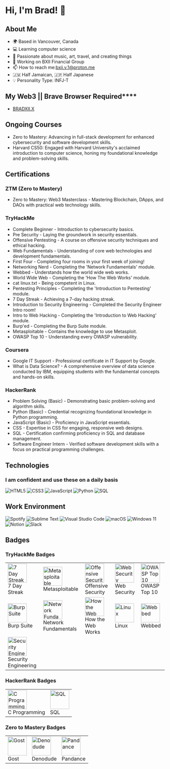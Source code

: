 # Hi, I'm Brad! 👋

## About Me
- 🌍 Based in Vancouver, Canada
- 💻 Learning computer science
- 🎨 Passionate about music, art, travel, and creating things
- 🏢 Working on BXII Financial Group
- 📫 How to reach me:bxii.v.1@proton.me
- 🇯🇲 Half Jamaican, 🇯🇵 Half Japanese
- 💡 Personality Type: INFJ-T

## My Web3 || Brave Browser Required****
- [BRADXII.X](https://bradxiii.x)

## Ongoing Courses
- Zero to Mastery: Advancing in full-stack development for enhanced cybersecurity and software development skills.
- Harvard CS50: Engaged with Harvard University's acclaimed introduction to computer science, honing my foundational knowledge and problem-solving skills.

## Certifications
### ZTM (Zero to Mastery)
- Zero to Mastery: Web3 Masterclass - Mastering Blockchain, DApps, and DAOs with practical web technology skills.

### TryHackMe
- Complete Beginner - Introduction to cybersecurity basics.
- Pre Security - Laying the groundwork in security essentials.
- Offensive Pentesting - A course on offensive security techniques and ethical hacking.
- Web Fundamentals - Understanding of core web technologies and development fundamentals.
- First Four - Completing four rooms in your first week of joining!
- Networking Nerd - Completing the 'Network Fundamentals' module.
- Webbed - Understands how the world wide web works.
- World Wide Web - Completing the 'How The Web Works' module.
- cat linux.txt - Being competent in Linux.
- Pentesting Principles - Completing the 'Introduction to Pentesting' module.
- 7 Day Streak - Achieving a 7-day hacking streak.
- Introduction to Security Engineering - Completed the Security Engineer Intro room!
- Intro to Web Hacking - Completing the 'Introduction to Web Hacking' module.
- Burp'ed - Completing the Burp Suite module.
- Metasploitable - Contains the knowledge to use Metasploit.
- OWASP Top 10 - Understanding every OWASP vulnerability.

### Coursera
- Google IT Support - Professional certificate in IT Support by Google.
- What is Data Science? - A comprehensive overview of data science conducted by IBM, equipping students with the fundamental concepts and hands-on skills.

### HackerRank
- Problem Solving (Basic) - Demonstrating basic problem-solving and algorithm skills.
- Python (Basic) - Credential recognizing foundational knowledge in Python programming.
- JavaScript (Basic) - Proficiency in JavaScript essentials.
- CSS - Expertise in CSS for engaging, responsive web designs.
- SQL - Certification confirming proficiency in SQL and database management.
- Software Engineer Intern - Verified software development skills with a focus on practical programming challenges.

## Technologies
### I am confident and use these on a daily basis
![HTML5](https://img.shields.io/badge/HTML5-E34F26?style=for-the-badge&logo=html5&logoColor=white) 
![CSS3](https://img.shields.io/badge/CSS3-1572B6?style=for-the-badge&logo=css3&logoColor=white) 
![JavaScript](https://img.shields.io/badge/JavaScript-F7DF1E?style=for-the-badge&logo=javascript&logoColor=black) 
![Python](https://img.shields.io/badge/Python-3776AB?style=for-the-badge&logo=python&logoColor=white) 
![SQL](https://img.shields.io/badge/SQL-336791?style=for-the-badge&logo=postgresql&logoColor=white) 

## Work Environment
![Spotify](https://img.shields.io/badge/Spotify-1DB954?style=for-the-badge&logo=spotify&logoColor=white) 
![Sublime Text](https://img.shields.io/badge/Sublime%20Text-FF9800?style=for-the-badge&logo=sublime-text&logoColor=white) 
![Visual Studio Code](https://img.shields.io/badge/Visual%20Studio%20Code-007ACC?style=for-the-badge&logo=visual-studio-code&logoColor=white) 
![macOS](https://img.shields.io/badge/macOS-000000?style=for-the-badge&logo=apple&logoColor=white) 
![Windows 11](https://img.shields.io/badge/Windows%2011-0078D4?style=for-the-badge&logo=windows&logoColor=white) 
![Notion](https://img.shields.io/badge/Notion-000000?style=for-the-badge&logo=notion&logoColor=white) 
![Slack](https://img.shields.io/badge/Slack-4A154B?style=for-the-badge&logo=slack&logoColor=white) 

## Badges

### TryHackMe Badges

<table>
  <tr>
    <td><img src="https://assets.tryhackme.com/img/badges/streak7.svg" alt="7 Day Streak" width="60"><br>7 Day Streak</td>
    <td><img src="https://assets.tryhackme.com/img/badges/metasploit.svg" alt="Metasploitable" width="60"><br>Metasploitable</td>
    <td><img src="https://assets.tryhackme.com/img/badges/introtooffensivesecurity.svg" alt="Offensive Security" width="60"><br>Offensive Security</td>
    <td><img src="https://assets.tryhackme.com/img/badges/introtowebsecurity.svg" alt="Web Security" width="60"><br>Web Security</td>
    <td><img src="https://assets.tryhackme.com/img/badges/owasptop10.svg" alt="OWASP Top 10" width="60"><br>OWASP Top 10</td>
  </tr>
  <tr>
    <td><img src="https://assets.tryhackme.com/img/badges/burpsuite.svg" alt="Burp Suite" width="60"><br>Burp Suite</td>
    <td><img src="https://assets.tryhackme.com/img/badges/networkfundamentals.svg" alt="Network Fundamentals" width="60"><br>Network Fundamentals</td>
    <td><img src="https://assets.tryhackme.com/img/badges/howthewebworks.svg" alt="How the Web Works" width="60"><br>How the Web Works</td>
    <td><img src="https://assets.tryhackme.com/img/badges/linux.svg" alt="Linux" width="60"><br>Linux</td>
    <td><img src="https://assets.tryhackme.com/img/badges/webbed.svg" alt="Webbed" width="60"><br>Webbed</td>
  </tr>
  <tr>
    <td><img src="https://assets.tryhackme.com/img/badges/introtosecurityengineering.svg" alt="Security Engineering" width="60"><br>Security Engineering</td>
  </tr>
</table>

### HackerRank Badges

<table>
  <tr>
    <td><img src="https://hrcdn.net/fcore/assets/badges/c-d1985901e6.svg" alt="C Programming" width="60"><br>C Programming</td>
    <td><img src="https://hrcdn.net/fcore/assets/badges/sql-89e76e7082.svg" alt="SQL" width="60"><br>SQL</td>
  </tr>
</table>

### Zero to Mastery Badges

<table>
  <tr>
    <td><img src="https://images.ctfassets.net/aq13lwl6616q/lpwqUgtuQezK2Gec6jrWG/9741a3486d4c3550e6590c10d061a4aa/05_Gost.png" alt="Gost" width="60"><br>Gost</td>
    <td><img src="https://images.ctfassets.net/aq13lwl6616q/5BcfwSyr28HRh82NhPIYEE/f52b5b87e7c613313b57b05715492b82/06_Denodude.png" alt="Denodude" width="60"><br>Denodude</td>
    <td><img src="https://images.ctfassets.net/aq13lwl6616q/7jSIlPIlnvumISFn3NUCZE/7a38f1f233abae3da20807fd74531cf8/04_Pandance.png" alt="Pandance" width="60"><br>Pandance</td>
  </tr>
</table>
